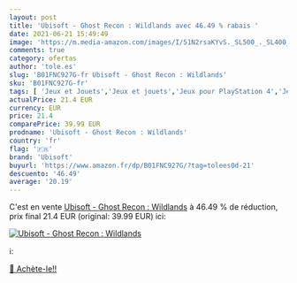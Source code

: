 ```yaml
---
layout: post
title: 'Ubisoft - Ghost Recon : Wildlands avec 46.49 % rabais '
date: 2021-06-21 15:49:49
image: 'https://m.media-amazon.com/images/I/51N2rsaKYvS._SL500_._SL400_.jpg'
comments: true
category: ofertas
author: 'tole.es'
slug: 'B01FNC927G-fr Ubisoft - Ghost Recon : Wildlands'
sku: 'B01FNC927G-fr'
tags: [ 'Jeux et Jouets','Jeux et jouets','Jeux pour PlayStation 4','Jeux vidéo','PlayStation 4: Consoles, jeux et accessoires','ubisoft', ]
actualPrice: 21.4 EUR
currency: EUR
price: 21.4
comparePrice: 39.99 EUR
prodname: 'Ubisoft - Ghost Recon : Wildlands'
country: 'fr'
flag: '🇫🇷'
brand: 'Ubisoft'
buyurl: 'https://www.amazon.fr/dp/B01FNC927G/?tag=tolees0d-21'
descuento: '46.49'
average: '20.19'
---
```


C'est en vente [Ubisoft - Ghost Recon : Wildlands](https://www.amazon.fr/dp/B01FNC927G/?tag=tolees0d-21)  à  46.49 % de réduction, prix final  21.4 EUR (original: 39.99 EUR) ici:

[![Ubisoft - Ghost Recon : Wildlands](https://m.media-amazon.com/images/I/51N2rsaKYvS._SL500_._SL400_.jpg)](https://www.amazon.fr/dp/B01FNC927G/?tag=tolees0d-21)

ℹ️:


[🛒 Achète-le!!](https://www.amazon.fr/dp/B01FNC927G/?tag=tolees0d-21)
